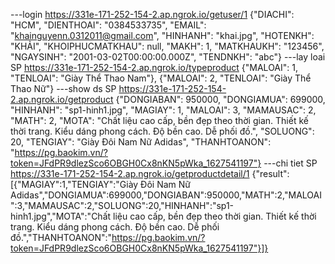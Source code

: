 ---login
https://331e-171-252-154-2.ap.ngrok.io/getuser/1
{"DIACHI": "HCM", "DIENTHOAI": "0384533735", "EMAIL": "khainguyenn.0312011@gmail.com", "HINHANH": "khai.jpg", "HOTENKH": "KHẢI", "KHOIPHUCMATKHAU": null, "MAKH": 1, "MATKHAUKH": "123456", "NGAYSINH": "2001-03-02T00:00:00.000Z", "TENDNKH": "abc"}
---lay loai SP
https://331e-171-252-154-2.ap.ngrok.io/typeproduct
{"MALOAI": 1, "TENLOAI": "Giày Thể Thao Nam"}, {"MALOAI": 2, "TENLOAI": "Giày Thể Thao Nữ"}
---show ds SP
https://331e-171-252-154-2.ap.ngrok.io/getproduct
{"DONGIABAN": 950000, "DONGIAMUA": 699000, "HINHANH": "sp1-hinh1.jpg", "MAGIAY": 1, "MALOAI": 3, "MAMAUSAC": 2, "MATH": 2, "MOTA": "Chất liệu cao cấp, bền đẹp theo thời gian. Thiết kế thời trang. Kiểu dáng phong cách. Độ bền cao. Dễ phối đồ.", "SOLUONG": 20, "TENGIAY": "Giày Đôi Nam Nữ Adidas", "THANHTOANON": "https://pg.baokim.vn/?token=JFdPR9dlezSco6OBGH0Cx8nKN5pWka_1627541197"}
---chi tiet SP
https://331e-171-252-154-2.ap.ngrok.io/getproductdetail/1
{"result":[{"MAGIAY":1,"TENGIAY":"Giày Đôi Nam Nữ Adidas","DONGIAMUA":699000,"DONGIABAN":950000,"MATH":2,"MALOAI":3,"MAMAUSAC":2,"SOLUONG":20,"HINHANH":"sp1-hinh1.jpg","MOTA":"Chất liệu cao cấp, bền đẹp theo thời gian. Thiết kế thời trang. Kiểu dáng phong cách. Độ bền cao. Dễ phối đồ.","THANHTOANON":"https://pg.baokim.vn/?token=JFdPR9dlezSco6OBGH0Cx8nKN5pWka_1627541197"}]}
